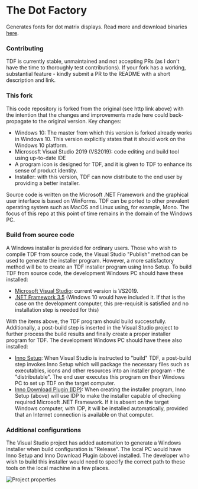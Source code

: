 # The Dot Factory
Generates fonts for dot matrix displays. Read more and download binaries [here](http://www.eran.io/the-dot-factory-an-lcd-font-and-image-generator/).

### Contributing
TDF is currently stable, unmaintained and not accepting PRs (as I don't have the time to thoroughly test contributions). 
If your fork has a working, substantial feature - kindly submit a PR to the README with a short description and link.

### This fork 
This code repository is forked from the original (see http link above) with the intention that the changes and improvements made here could back-propagate to the original version. Key changes:
- Windows 10: The master from which this version is forked already works in Windows 10. This version explicitly states that it should work on the Windows 10 platform. 
- Micrososft Visual Studio 2019 (VS2019): code editing and build tool using up-to-date IDE
- A program icon is designed for TDF, and it is given to TDF to enhance its sense of product identity.
- Installer: with this version, TDF can now distribute to the end user by providing a better installer. 

Source code is written on the Microsoft .NET Framework and the graphical user interface is based on WinForms. TDF can be ported to other prevalent operating system such as MacOS and Linux using, for example, Mono. The focus of this repo at this point of time remains in the domain of the Windows PC. 

### Build from source code 
A Windows installer is provided for ordinary users. Those who wish to compile TDF from source code, the Visual Studio "Publish" method can be used to generate the installer program. However, a more satisfactory method will be to create an TDF installer program using Inno Setup. To build TDF from source code, the development Windows PC should have these installed:
- [Microsoft Visual Studio](https://visualstudio.microsoft.com/thank-you-downloading-visual-studio/?sku=Community&rel=16): current version is VS2019. 
- [.NET Framework 3.5](https://docs.microsoft.com/en-us/dotnet/framework/install/dotnet-35-windows-10) (Windows 10 would have included it. If that is the case on the development computer, this pre-requisit is satisfied and no installation step is needed for this) 

With the items above, the TDF program should build successfully. Additionally, a post-build step is inserted in the Visual Studio project to further process the build results and finally create a proper installer program for TDF. The development Windows PC should have these also installed:

- [Inno Setup](https://jrsoftware.org/isinfo.php): When Visual Studio is instructed to "build" TDF, a post-build step invokes Inno Setup which will package the necessary files such as executables, icons and other resources into an installer program - the "distributable". The end user executes this program on their Windows PC to set up TDF on the target computer. 
- [Inno Download Plugin (IDP)](https://mitrichsoftware.wordpress.com/inno-setup-tools/inno-download-plugin/): When creating the installer program, Inno Setup (above) will use IDP to make the installer capable of checking required Microsoft .NET Framework. If it is absent on the target Windows computer, with IDP, it will be installed automatically, provided that an Internet connection is available on that computer. 

### Additional configurations
The Visual Studio project has added automation to generate a Windows installer when build configuration is "Release". The local PC would have Inno Setup and Inno Download Plugin (above) installed. The developer who wish to build this installer would need to specify the correct path to these tools on the local machine in a few places. 

![Project properties](https://github.com/Coarist/the-dot-factory/Properties.jpg?raw=true)
